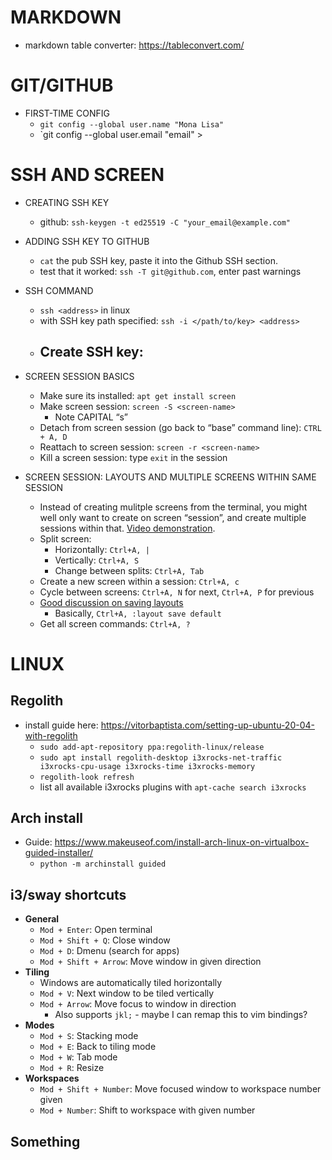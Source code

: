 # MARKDOWN
* markdown table converter: https://tableconvert.com/

# GIT/GITHUB

- FIRST-TIME CONFIG
    - `git config --global user.name "Mona Lisa"`
    - `git config --global user.email "email"  >


# SSH AND SCREEN 

- CREATING SSH KEY
    - github: `ssh-keygen -t ed25519 -C "your_email@example.com"`

- ADDING SSH KEY TO GITHUB
    - `cat` the pub SSH key, paste it into the Github SSH section. 
    - test that it worked: `ssh -T git@github.com`, enter past warnings

- SSH COMMAND
    - `ssh <address>` in linux
    - with SSH key path specified: `ssh -i </path/to/key> <address>`
    - Create SSH key:
        - 

- SCREEN SESSION BASICS
    - Make sure its installed: `apt get install screen`
    - Make screen session: `screen -S <screen-name>`
        - Note CAPITAL “s”
    - Detach from screen session (go back to “base” command line): `CTRL + A, D`
    - Reattach to screen session: `screen -r <screen-name>`
    - Kill a screen session: type `exit` in the session

- SCREEN SESSION: LAYOUTS AND MULTIPLE SCREENS WITHIN SAME SESSION
    - Instead of creating mulitple screens from the terminal, you might well only want to create on screen “session”, and create multiple sessions within that. [Video demonstration](https://www.youtube.com/watch?v=Mw6QvsChxo4).
    - Split screen:
        - Horizontally: `Ctrl+A, |`
        - Vertically: `Ctrl+A, S`
        - Change between splits: `Ctrl+A, Tab`
    - Create a new screen within a session: `Ctrl+A, c`
    - Cycle between screens: `Ctrl+A, N` for next, `Ctrl+A, P` for previous
    - [Good discussion on saving layouts](https://superuser.com/questions/687348/how-to-persist-gnu-screen-layout-after-restart)
        - Basically, `Ctrl+A, :layout save default`
    - Get all screen commands: `Ctrl+A, ?`

# LINUX

## Regolith

- install guide here: https://vitorbaptista.com/setting-up-ubuntu-20-04-with-regolith
    - `sudo add-apt-repository ppa:regolith-linux/release`
    - `sudo apt install regolith-desktop i3xrocks-net-traffic i3xrocks-cpu-usage i3xrocks-time i3xrocks-memory`
    - `regolith-look refresh`
    - list all available i3xrocks plugins with `apt-cache search i3xrocks`

 

## Arch install

- Guide: https://www.makeuseof.com/install-arch-linux-on-virtualbox-guided-installer/
    - `python -m archinstall guided` 

## i3/sway shortcuts

- **General**
    - `Mod + Enter`: Open terminal
    - `Mod + Shift + Q`: Close window
    - `Mod + D`: Dmenu (search for apps)
    - `Mod + Shift + Arrow`: Move window in given direction
- **Tiling**
    - Windows are automatically tiled horizontally
    - `Mod + V`: Next window to be tiled vertically
    - `Mod + Arrow`: Move focus to window in direction
        - Also supports `jkl;` - maybe I can remap this to vim bindings? 
- **Modes**
    - `Mod + S`: Stacking mode
    - `Mod + E`: Back to tiling mode       
    - `Mod + W`: Tab mode
    - `Mod + R`: Resize
- **Workspaces**
    - `Mod + Shift + Number`: Move focused window to workspace number given
    - `Mod + Number`: Shift to workspace with given number   


## Something